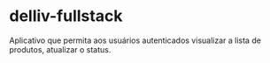 # delliv-fullstack
Aplicativo que permita aos usuários autenticados visualizar a lista de produtos, atualizar o status.
